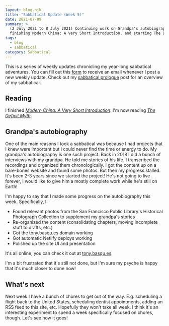 ```yaml
---
layout: blog.njk
title: "Sabbatical Update (Week 5)"
date: 2021-07-09
summary: >
  (2 July 2021 to 8 July 2021) Continuing work on Grandpa's autobiography,
  finishing Modern China: A Very Short Introduction, and starting The Deficit Myth.
tags:
  - blog
  - sabbatical
category: Sabbatical
---
```


<aside>
  This is a series of weekly updates chronicling my year-long
  sabbatical adventures. You can fill out this
  <a href="https://forms.gle/52HXSYj3SJ9tUbMy8">form</a> to receive
  an email whenever I post a new weekly update. Check out my
  <a href="/sabbatical/prologue">sabbatical prologue</a> post
  for an overview of my sabbatical.
</aside>

## Reading

[china]: https://global.oup.com/academic/product/modern-china-a-very-short-introduction-9780198753704
[deficit]: https://www.publicaffairsbooks.com/titles/stephanie-kelton/the-deficit-myth/9781541736184/

I finished [*Modern China: A Very Short Introduction*][china].
I'm now reading [*The Deficit Myth*][deficit].

## Grandpa's autobiography

One of the main reasons I took a sabbatical was because
I had projects that I knew were important but I could
never find the time or energy to do. My grandpa's
autobiography is one such project. Back in 2018 I did
a bunch of interviews with my grandpa. He told me stories
of his life. I transcribed the recordings and organized
them chronologically. I got the content up on a bare-bones
website and found some photos. But then my progress stalled.
It's been 2-3 years since we started the project! He's not
going to live forever, I would like to give him a mostly
complete work while he's still on Earth!

I'm happy to say that I made some progress on the autobiography
this week. Specifically, I:

* Found relevant photos from the San Francisco Public
  Library's Historical Photograph Collection to supplement my
  grandpa's stories
* Re-organized the content (consolidating chapters, moving incomplete
  stuff to drafts, etc.)
* Got the tony.basqu.es domain working
* Got automatic Netlify deploys working
* Polished up the site UI and presentation

It's all online, you can check it out at
[tony.basqu.es](https://tony.basqu.es).

I'm a bit frustrated that it's still not done, but I'm sure
my psyche is happy that it's much closer to done now!

## What's next

Next week I have a bunch of chores to get out of the way.
E.g. scheduling a flight back to the United States,
scheduling dentist appointments, adding an RSS feed to this site,
etc. Hopefully they won't take all week. I think it's an
interesting experiment to spend a week specifically focused on chores,
though. Let's see how it goes!
